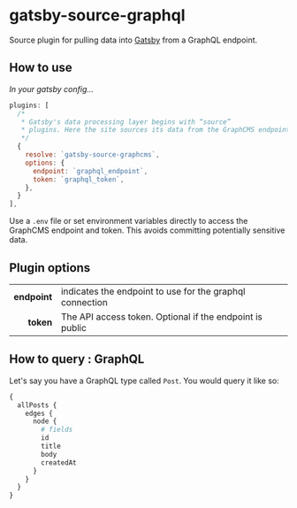 # gatsby-source-graphql

Source plugin for pulling data into [Gatsby](https://github.com/gatsbyjs) from a GraphQL endpoint.

## How to use
*In your gatsby config...*
```javascript
plugins: [
  /*
   * Gatsby's data processing layer begins with “source”
   * plugins. Here the site sources its data from the GraphCMS endpoint
   */
  {
    resolve: `gatsby-source-graphcms`,
    options: {
      endpoint: `graphql_endpoint`,
      token: `graphql_token`,
    },
  }
],
```
Use a `.env` file or set environment variables directly to access the GraphCMS endpoint and token. This avoids committing potentially sensitive data.

## Plugin options
|              |                                                          |
|-------------:|:---------------------------------------------------------|
| **endpoint** | indicates the endpoint to use for the graphql connection |
| **token**    | The API access token. Optional if the endpoint is public |

## How to query : GraphQL

Let's say you have a GraphQL type called `Post`. You would query it like so:

```graphql
{
  allPosts {
    edges {
      node {
        # fields
        id
        title
        body
        createdAt
      }
    }
  }
}
```
